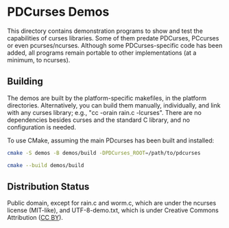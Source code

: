 PDCurses Demos
==============

This directory contains demonstration programs to show and test the
capabilities of curses libraries. Some of them predate PDCurses,
PCcurses or even pcurses/ncurses. Although some PDCurses-specific code
has been added, all programs remain portable to other implementations
(at a minimum, to ncurses).


Building
--------

The demos are built by the platform-specific makefiles, in the platform
directories. Alternatively, you can build them manually, individually,
and link with any curses library; e.g., "cc -orain rain.c -lcurses".
There are no dependencies besides curses and the standard C library, and
no configuration is needed.

To use CMake, assuming the main PDcurses has been built and installed:

```sh
cmake -S demos -B demos/build -DPDCurses_ROOT=/path/to/pdcurses

cmake --build demos/build
```

Distribution Status
-------------------

Public domain, except for rain.c and worm.c, which are under the ncurses
license (MIT-like), and UTF-8-demo.txt, which is under Creative Commons
Attribution ([CC BY]).

[CC BY]: https://creativecommons.org/licenses/by/4.0/
